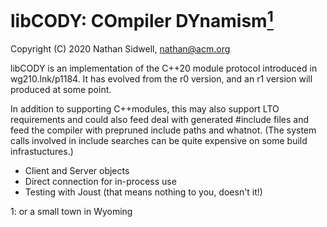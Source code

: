 # libCODY: COmpiler DYnamism<a href="#1"><sup>1</sup></a>

Copyright (C) 2020 Nathan Sidwell, nathan@acm.org

libCODY is an implementation of the C++20 module protocol introduced
in wg210.lnk/p1184.  It has evolved from the r0 version, and an r1
version will produced at some point.

In addition to supporting C++modules, this may also support LTO
requirements and could also feed deal with generated #include files
and feed the compiler with prepruned include paths and whatnot.  (The
system calls involved in include searches can be quite expensive on
some build infrastuctures.)

* Client and Server objects
* Direct connection for in-process use
* Testing with Joust (that means nothing to you, doesn't it!)

<a name="1">1</a>: or a small town in Wyoming
